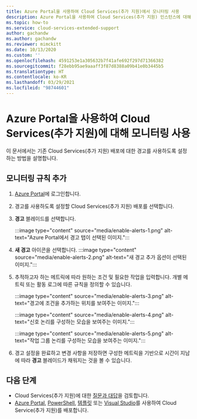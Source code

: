 ```yaml
---
title: Azure Portal을 사용하여 Cloud Services(추가 지원)에서 모니터링 사용
description: Azure Portal을 사용하여 Cloud Services(추가 지원) 인스턴스에 대해 모니터링 사용
ms.topic: how-to
ms.service: cloud-services-extended-support
author: gachandw
ms.author: gachandw
ms.reviewer: mimckitt
ms.date: 10/13/2020
ms.custom: ''
ms.openlocfilehash: 4591253e1a305632b7f41afe692f297d71366382
ms.sourcegitcommit: f28ebb95ae9aaaff3f87d8388a09b41e0b3445b5
ms.translationtype: HT
ms.contentlocale: ko-KR
ms.lasthandoff: 03/29/2021
ms.locfileid: "98744601"
---
```

# <a name="enable-monitoring-for-cloud-services-extended-support-using-the-azure-portal"></a>Azure Portal을 사용하여 Cloud Services(추가 지원)에 대해 모니터링 사용

이 문서에서는 기존 Cloud Services(추가 지원) 배포에 대한 경고를 사용하도록 설정하는 방법을 설명합니다. 

## <a name="add-monitoring-rules"></a>모니터링 규칙 추가
1. [Azure Portal](https://portal.azure.com)에 로그인합니다. 
2. 경고를 사용하도록 설정할 Cloud Services(추가 지원) 배포를 선택합니다. 
3. **경고** 블레이드를 선택합니다. 

    :::image type="content" source="media/enable-alerts-1.png" alt-text="Azure Portal에서 경고 탭이 선택된 이미지.":::

4. **새 경고** 아이콘을 선택합니다.
     :::image type="content" source="media/enable-alerts-2.png" alt-text="새 경고 추가 옵션이 선택된 이미지.":::

5. 추적하고자 하는 메트릭에 따라 원하는 조건 및 필요한 작업을 입력합니다. 개별 메트릭 또는 활동 로그에 따른 규칙을 정의할 수 있습니다. 

     :::image type="content" source="media/enable-alerts-3.png" alt-text="경고에 조건을 추가하는 위치를 보여주는 이미지.":::

     :::image type="content" source="media/enable-alerts-4.png" alt-text="신호 논리를 구성하는 모습을 보여주는 이미지.":::

     :::image type="content" source="media/enable-alerts-5.png" alt-text="작업 그룹 논리를 구성하는 모습을 보여주는 이미지.":::

6. 경고 설정을 완료하고 변경 사항을 저장하면 구성한 메트릭을 기반으로 시간이 지남에 따라 **경고** 블레이드가 채워지는 것을 볼 수 있습니다.

## <a name="next-steps"></a>다음 단계 
- Cloud Services(추가 지원)에 대한 [질문과 대답](faq.md)을 검토합니다.
- [Azure Portal](deploy-portal.md), [PowerShell](deploy-powershell.md), [템플릿](deploy-template.md) 또는 [Visual Studio](deploy-visual-studio.md)를 사용하여 Cloud Service(추가 지원)를 배포합니다.